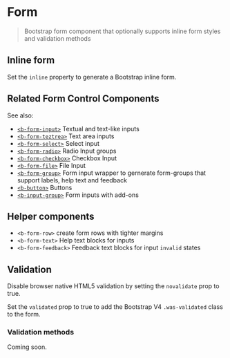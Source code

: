 # Form

> Bootstrap form component that optionally supports inline form styles and validation methods

## Inline form
Set the `inline` property to generate a Bootstrap inline form.

## Related Form Control Components
See also:
- [`<b-form-input>`](./form-input) Textual and text-like inputs
- [`<b-form-teztrea>`](./form-textarea) Text area inputs
- [`<b-form-select>`](./form-select) Select input
- [`<b-form-radio>`](./form-radio) Radio Input groups
- [`<b-form-checkbox>`](./form-checkbox) Checkbox Input
- [`<b-form-file>`](./form-file) File Input
- [`<b-form-group>`](./form-group) Form input wrapper to gernerate form-groups that support labels, help text and feedback
- [`<b-button>`](./button) Buttons
- [`<b-input-group>`](./inputgroup) Form inputs with add-ons

## Helper components
 - `<b-form-row>` create form rows with tighter margins
 - `<b-form-text>` Help text blocks for inputs
 - `<b-form-feedback>` Feedback text blocks for input `invalid` states

## Validation
Disable browser native HTML5 validation by setting the `novalidate` prop to true.

Set the `validated` prop to true to add the Bootstrap V4  `.was-validated` class
to the form.

### Validation methods
Coming soon.

